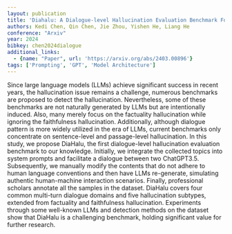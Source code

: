 ```yaml
---
layout: publication
title: 'Diahalu: A Dialogue-level Hallucination Evaluation Benchmark For Large Language Models'
authors: Kedi Chen, Qin Chen, Jie Zhou, Yishen He, Liang He
conference: "Arxiv"
year: 2024
bibkey: chen2024dialogue
additional_links:
  - {name: "Paper", url: 'https://arxiv.org/abs/2403.00896'}
tags: ['Prompting', 'GPT', 'Model Architecture']
---
```

Since large language models (LLMs) achieve significant success in recent
years, the hallucination issue remains a challenge, numerous benchmarks are
proposed to detect the hallucination. Nevertheless, some of these benchmarks
are not naturally generated by LLMs but are intentionally induced. Also, many
merely focus on the factuality hallucination while ignoring the faithfulness
hallucination. Additionally, although dialogue pattern is more widely utilized
in the era of LLMs, current benchmarks only concentrate on sentence-level and
passage-level hallucination. In this study, we propose DiaHalu, the first
dialogue-level hallucination evaluation benchmark to our knowledge. Initially,
we integrate the collected topics into system prompts and facilitate a dialogue
between two ChatGPT3.5. Subsequently, we manually modify the contents that do
not adhere to human language conventions and then have LLMs re-generate,
simulating authentic human-machine interaction scenarios. Finally, professional
scholars annotate all the samples in the dataset. DiaHalu covers four common
multi-turn dialogue domains and five hallucination subtypes, extended from
factuality and faithfulness hallucination. Experiments through some well-known
LLMs and detection methods on the dataset show that DiaHalu is a challenging
benchmark, holding significant value for further research.
